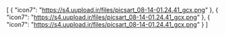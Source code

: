 [
  {
    "icon7": "https://s4.uupload.ir/files/picsart_08-14-01.24.41_gcx.png"
  },
  {
    "icon7": "https://s4.uupload.ir/files/picsart_08-14-01.24.41_gcx.png"
  },
  {
    "icon7": "https://s4.uupload.ir/files/picsart_08-14-01.24.41_gcx.png"
  }
]
